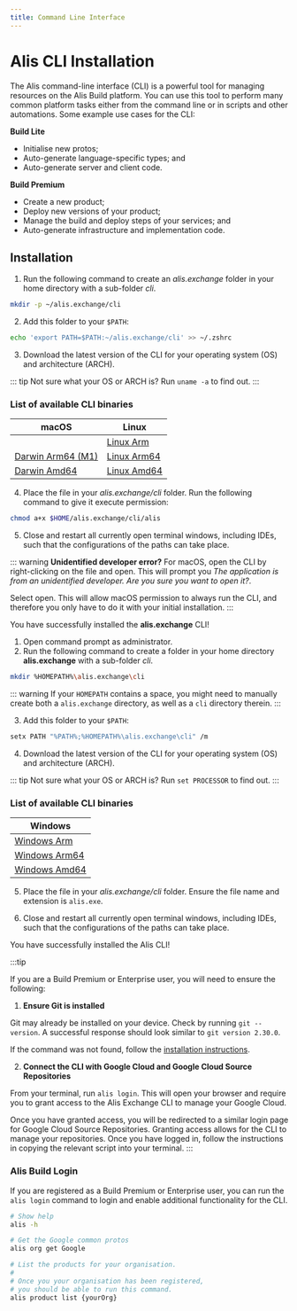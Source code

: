 ```yaml
---
title: Command Line Interface
---
```


# Alis CLI Installation

The Alis command-line interface (CLI) is a powerful tool for managing resources on the Alis Build platform.  You can use this tool to perform many common platform tasks either from the command line or in scripts and other automations. Some example use cases for the CLI:

**Build Lite**
- Initialise new protos;
- Auto-generate language-specific types; and
- Auto-generate server and client code.

**Build Premium**
- Create a new product;
- Deploy new versions of your product;
- Manage the build and deploy steps of your services; and
- Auto-generate infrastructure and implementation code.

##  Installation

<tabs>
<tab name="macOS/Linux">

1. Run the following command to create an _alis.exchange_ folder in your home directory with a sub-folder _cli_.

```bash
mkdir -p ~/alis.exchange/cli
```

2. Add this folder to your `$PATH`:

```bash
echo 'export PATH=$PATH:~/alis.exchange/cli' >> ~/.zshrc
```

3. Download the latest version of the CLI for your operating system (OS) and architecture (ARCH).

::: tip
Not sure what your OS or ARCH is? Run `uname -a` to find out.
:::

### List of available CLI binaries

| macOS        | Linux  |
| ------ | -----|
|   | [Linux Arm](https://files.cli.alis.services/linux/arm/latest/alis) |
| [Darwin Arm64 (M1)](https://files.cli.alis.services/darwin/arm64/latest/alis) | [Linux Arm64](https://files.cli.alis.services/linux/arm64/latest/alis) |
| [Darwin Amd64](https://files.cli.alis.services/darwin/amd64/latest/alis) | [Linux Amd64](https://files.cli.alis.services/linux/amd64/latest/alis) |

4. Place the file in your _alis.exchange/cli_ folder. Run the following command to give it execute permission:

```bash
chmod a+x $HOME/alis.exchange/cli/alis
```

5. Close and restart all currently open terminal windows, including IDEs, such that the configurations of the paths can take place.

::: warning **Unidentified developer error?**
For macOS, open the CLI by right-clicking on the file and open. This will prompt you _The application is from an unidentified developer. Are you sure you want to open it?_.

Select open. This will allow macOS permission to always run the CLI, and therefore you only have to do it with your initial installation.
:::

You have successfully installed the **alis.exchange** CLI!
</tab>
<tab name="Windows">

1. Open command prompt as administrator.
2. Run the following command to create a folder in your home directory **alis.exchange** with a sub-folder _cli_.

```bash
mkdir %HOMEPATH%\alis.exchange\cli
```

::: warning
If your `HOMEPATH` contains a space, you might need to manually create both a `alis.exchange` directory, as well as a `cli` directory therein.
:::

3. Add this folder to your `$PATH`:

```bash
setx PATH "%PATH%;%HOMEPATH%\alis.exchange\cli" /m
```

4. Download the latest version of the CLI for your operating system (OS) and architecture (ARCH).

::: tip
Not sure what your OS or ARCH is? Run `set PROCESSOR` to find out.
:::

### List of available CLI binaries

| Windows                                                                        |
| ------- |
| [Windows Arm](https://files.cli.alis.services/windows/arm/latest/alis.exe)     |
| [Windows Arm64](https://files.cli.alis.services/windows/arm64/latest/alis.exe) |
| [Windows Amd64](https://files.cli.alis.services/windows/amd64/latest/alis.exe) |

5. Place the file in your _alis.exchange/cli_ folder. Ensure the file name and extension is `alis.exe`.

6. Close and restart all currently open terminal windows, including IDEs, such that the configurations of the paths can take place.

</tab>
</tabs>

You have successfully installed the Alis CLI!

:::tip

If you are a Build Premium or Enterprise user, you will need to ensure the following:

1. **Ensure Git is installed**

Git may already be installed on your device. Check by running `git --version`. A successful response should look similar to `git version 2.30.0`.

If the command was not found, follow the [installation instructions](https://www.atlassian.com/git/tutorials/install-git).

2. **Connect the CLI with Google Cloud and Google Cloud Source Repositories**

From your terminal, run `alis login`. This will open your browser and require you to grant access to the Alis Exchange CLI to manage your Google Cloud.

Once you have granted access, you will be redirected to a similar login page for Google Cloud Source Repositories. Granting access allows for the CLI
to manage your repositories. Once you have logged in, follow the instructions in copying the relevant script into your terminal.
:::

### Alis Build Login

If you are registered as a Build Premium or Enterprise user, you can run the `alis login`
command to login and enable additional functionality for the CLI.

```bash
# Show help
alis -h

# Get the Google common protos
alis org get Google

# List the products for your organisation.
#
# Once you your organisation has been registered,
# you should be able to run this command.
alis product list {yourOrg}
```
